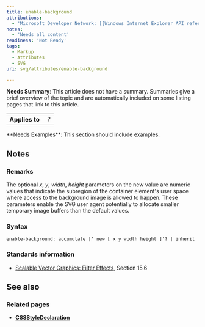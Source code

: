 ```yaml
---
title: enable-background
attributions:
  - 'Microsoft Developer Network: [[Windows Internet Explorer API reference](http://msdn.microsoft.com/en-us/library/ie/hh828809%28v=vs.85%29.aspx) Article]'
notes:
  - 'Needs all content'
readiness: 'Not Ready'
tags:
  - Markup
  - Attributes
  - SVG
uri: svg/attributes/enable-background

---
```

**Needs Summary**: This article does not have a summary. Summaries give a brief overview of the topic and are automatically included on some listing pages that link to this article.

<table class="wikitable">
<tr>
<th>
Applies to

</th>
<td>
 ?

</td>
</tr>
</table>
**Needs Examples**: This section should include examples.

## Notes

### Remarks

The optional *x*, *y*, *width*, *height* parameters on the new value are numeric values that indicate the subregion of the container element's user space where access to the background image is allowed to happen. These parameters enable the SVG user agent potentially to allocate smaller temporary image buffers than the default values.

### Syntax

    enable-background: accumulate |' new [ x y width height ]'? | inherit

### Standards information

-   [Scalable Vector Graphics: Filter Effects](http://go.microsoft.com/fwlink/p/?linkid=226062), Section 15.6

## See also

### Related pages

-   [**CSSStyleDeclaration**](/css/cssom/CSSStyleDeclaration/CSSStyleDeclaration)
